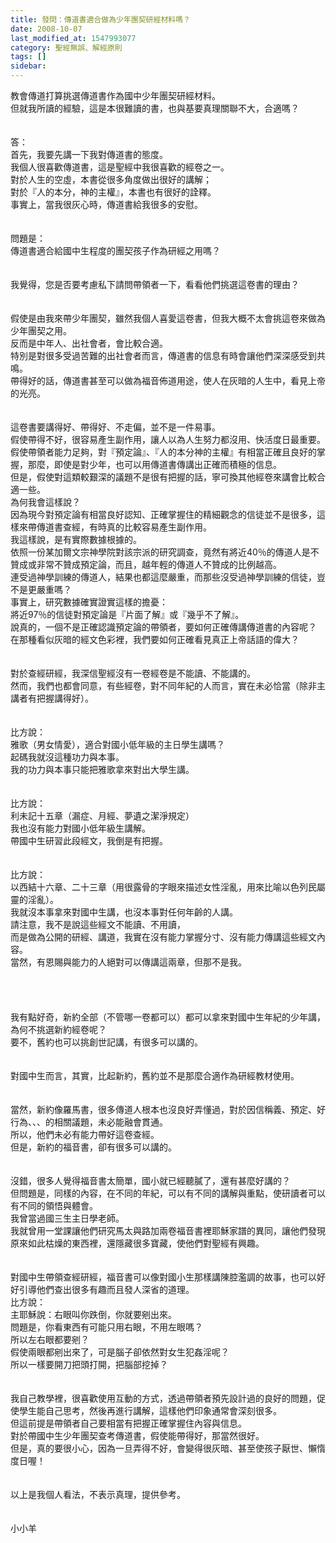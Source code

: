 ```yaml
---
title: 發問：傳道書適合做為少年團契研經材料嗎？
date: 2008-10-07
last_modified_at: 1547993077
category: 聖經無誤、解經原則
tags: []
sidebar: 
---
```


<p>教會傳道打算挑選傳道書作為國中少年團契研經材料。<br/>但就我所讀的經驗，這是本很難讀的書，也與基要真理關聯不大，合適嗎？<br/><!--more--><br/><br/>答：<br/>首先，我要先講一下我對傳道書的態度。<br/>我個人很喜歡傳道書，這是聖經中我很喜歡的經卷之一。<br/>對於人生的空虛，本書從很多角度做出很好的講解；<br/>對於『人的本分，神的主權』，本書也有很好的詮釋。<br/>事實上，當我很灰心時，傳道書給我很多的安慰。<br/> <br/><br/>問題是：<br/>傳道書適合給國中生程度的團契孩子作為研經之用嗎？<br/> <br/><br/>我覺得，您是否要考慮私下請問帶領者一下，看看他們挑選這卷書的理由？<br/> <br/><br/>假使是由我來帶少年團契，雖然我個人喜愛這卷書，但我大概不太會挑這卷來做為少年團契之用。<br/>反而是中年人、出社會者，會比較合適。<br/>特別是對很多受過苦難的出社會者而言，傳道書的信息有時會讓他們深深感受到共鳴。<br/>帶得好的話，傳道書甚至可以做為福音佈道用途，使人在灰暗的人生中，看見上帝的光亮。<br/> <br/><br/>這卷書要講得好、帶得好、不走偏，並不是一件易事。<br/>假使帶得不好，很容易產生副作用，讓人以為人生努力都沒用、快活度日最重要。<br/>假使帶領者能力足夠，對『預定論』、『人的本分神的主權』有相當正確且良好的掌握，那麼，即使是對少年，也可以用傳道書傳講出正確而積極的信息。<br/>但是，假使對這類較艱深的議題不是很有把握的話，寧可換其他經卷來講會比較合適一些。<br/>為何我會這樣說？<br/>因為現今對預定論有相當良好認知、正確掌握住的精細觀念的信徒並不是很多，這樣來帶傳道書查經，有時真的比較容易產生副作用。<br/>我這樣說，是有實際數據根據的。<br/>依照一份某加爾文宗神學院對該宗派的研究調查，竟然有將近40％的傳道人是不贊成或非常不贊成預定論，而且，越年輕的傳道人不贊成的比例越高。<br/>連受過神學訓練的傳道人，結果也都這麼嚴重，而那些沒受過神學訓練的信徒，豈不是更嚴重嗎？<br/>事實上，研究數據確實證實這樣的擔憂：<br/>將近97％的信徒對預定論是『片面了解』或『幾乎不了解』。<br/>說真的，一個不是正確認識預定論的帶領者，要如何正確傳講傳道書的內容呢？<br/>在那種看似灰暗的經文色彩裡，我們要如何正確看見真正上帝話語的偉大？<br/><br/><br/>對於查經研經，我深信聖經沒有一卷經卷是不能讀、不能講的。<br/>然而，我們也都會同意，有些經卷，對不同年紀的人而言，實在未必恰當（除非主講者有把握講得好）。<br/> <br/><br/>比方說：<br/>雅歌（男女情愛），適合對國小低年級的主日學生講嗎？<br/>起碼我就沒這種功力與本事。<br/>我的功力與本事只能把雅歌拿來對出大學生講。<br/><br/><br/>比方說：<br/>利未記十五章（漏症、月經、夢遺之潔淨規定）<br/>我也沒有能力對國小低年級生講解。<br/>帶國中生研習此段經文，我倒是有把握。<br/> <br/><br/>比方說：<br/>以西結十六章、二十三章（用很露骨的字眼來描述女性淫亂，用來比喻以色列民屬靈的淫亂）。<br/>我就沒本事拿來對國中生講，也沒本事對任何年齡的人講。<br/>請注意，我不是說這些經文不能讀、不用讀，<br/>而是做為公開的研經、講道，我實在沒有能力掌握分寸、沒有能力傳講這些經文內容。<br/>當然，有恩賜與能力的人絕對可以傳講這兩章，但那不是我。<br/> <br/><br/><br/><br/>我有點好奇，新約全部（不管哪一卷都可以）都可以拿來對國中生年紀的少年講，為何不挑選新約經卷呢？<br/>要不，舊約也可以挑創世記講，有很多可以講的。<br/> <br/><br/>對國中生而言，其實，比起新約，舊約並不是那麼合適作為研經教材使用。<br/> <br/><br/>當然，新約像羅馬書，很多傳道人根本也沒良好弄懂過，對於因信稱義、預定、好行為、、、的相關議題，未必能融會貫通。<br/>所以，他們未必有能力帶好這卷查經。<br/>但是，新約的福音書，卻有很多可以講的。<br/><br/><br/>沒錯，很多人覺得福音書太簡單，國小就已經聽膩了，還有甚麼好講的？<br/>但問題是，同樣的內容，在不同的年紀，可以有不同的講解與重點，使研讀者可以有不同的領悟與體會。<br/>我曾當過國三生主日學老師。<br/>我就曾用一堂課讓他們研究馬太與路加兩卷福音書裡耶穌家譜的異同，讓他們發現原來如此枯燥的東西裡，還隱藏很多寶藏，使他們對聖經有興趣。<br/><br/><br/>對國中生帶領查經研經，福音書可以像對國小生那樣講陳腔濫調的故事，也可以好好引導他們查出很多有趣而且發人深省的道理。<br/>比方說：<br/>主耶穌說：右眼叫你跌倒，你就要剜出來。<br/>問題是，你看東西有可能只用右眼，不用左眼嗎？<br/>所以左右眼都要剜？<br/>假使兩眼都剜出來了，可是腦子卻依然對女生犯姦淫呢？<br/>所以一樣要開刀把頭打開，把腦部挖掉？<br/> <br/><br/>我自己教學裡，很喜歡使用互動的方式，透過帶領者預先設計過的良好的問題，促使學生能自己思考，然後再進行講解，這樣他們印象通常會深刻很多。<br/> 但這前提是帶領者自己要相當有把握正確掌握住內容與信息。<br/>對於帶國中生少年團契查考傳道書，假使能帶得好，那當然很好。<br/>但是，真的要很小心，因為一旦弄得不好，會變得很灰暗、甚至使孩子厭世、懶惰度日喔！<br/> <br/> <br/>以上是我個人看法，不表示真理，提供參考。<br/><br/><br/>小小羊</p>